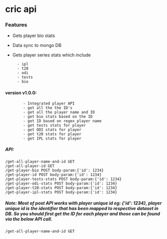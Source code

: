 # cric api

### Features

- Gets player bio stats
- Data sync to mongo DB
- Gets player series stats which include

		- ipl
		- t20
		- odi
		- tests
		- bio 
	
#### version v1.0.0:  
			- Integrated player API
			- get all the the ID's
			- get all the player name and ID
			- get bio stats based on the ID
			- get ID based on regex player name
			- get tests stats for player
			- get ODI stats for player
			- get t20 stats for player
			- get IPL stats for player

##### API:
	/get-all-player-name-and-id	GET
	/get-all-player-id GET
	/get-player-bio POST body-param:{'id': 1234}
	/get-player-id POST body-param:{'id': 1234}
	/get-player-tests-stats POST body-param:{'id': 1234}
	/get-player-odi-stats POST body-param:{'id': 1234}
	/get-player-t20-stats POST body-param:{'id': 1234}
	/get-player-ipl-stats POST body-param:{'id': 1234}

##### Note:  Most of post API works with player unique id eg: {'id': 1234}, player unique id is the identifier that has been mapped to respective dataset in DB. So you should first get the ID for each player and those can be found via the below API call.
	/get-all-player-name-and-id	GET
